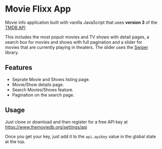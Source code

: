 # Movie Flixx App

Movie info application built with vanilla JavaScript that uses **version 3** of the [TMDB API](https://developers.themoviedb.org/3)

This includes the most populr movies and TV shows with detail pages, a search box for movies and shows with full pagination and a slider for movies that are currently playing in theaters. The slider uses the [Swiper](https://swiperjs.com) library.

## Features
* Seprate Movie and Shows listing page.
* Movie/Show details page.
* Search Movies/Shows feature.
* Pagination on the search page.


## Usage

Just clone or download and then register for a free API key at https://www.themoviedb.org/settings/api

Once you get your key, just add it to the `api.apiKey` value in the global state at the top.
